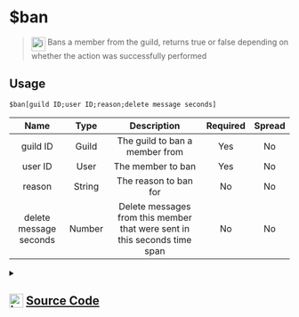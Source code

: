 # $ban
> <img align="top" src="https://upload.wikimedia.org/wikipedia/commons/thumb/e/e4/Infobox_info_icon.svg/160px-Infobox_info_icon.svg.png?20150409153300" alt="image" width="25" height="auto"> Bans a member from the guild, returns true or false depending on whether the action was successfully performed
## Usage
```
$ban[guild ID;user ID;reason;delete message seconds]
```
| Name | Type | Description | Required | Spread
| :---: | :---: | :---: | :---: | :---: |
guild ID | Guild | The guild to ban a member from | Yes | No
user ID | User | The member to ban | Yes | No
reason | String | The reason to ban for | No | No
delete message seconds | Number | Delete messages from this member that were sent in this seconds time span | No | No
<details>
<summary>
    
## <img align="top" src="https://cdn4.iconfinder.com/data/icons/iconsimple-logotypes/512/github-512.png" alt="image" width="25" height="auto">  [Source Code](https://github.com/tryforge/ForgeScript-V2/blob/main/src/native/ban.ts)
    
</summary>
    
```ts
import { ArgType, NativeFunction, Return } from "../structures"

export default new NativeFunction({
    name: "$ban",
    version: "1.0.0",
    description:
        "Bans a member from the guild, returns true or false depending on whether the action was successfully performed",
    unwrap: true,
    brackets: true,
    args: [
        {
            name: "guild ID",
            description: "The guild to ban a member from",
            rest: false,
            required: true,
            type: ArgType.Guild,
        },
        {
            name: "user ID",
            description: "The member to ban",
            rest: false,
            type: ArgType.User,
            required: true,
        },
        {
            name: "reason",
            description: "The reason to ban for",
            rest: false,
            type: ArgType.String,
        },
        {
            name: "delete message seconds",
            description: "Delete messages from this member that were sent in this seconds time span",
            rest: false,
            type: ArgType.Number,
        },
    ],
    async execute(_, [guild, user, reason, seconds]) {
        return Return.success(
            (await guild.members
                .ban(user, {
                    reason: reason || undefined,
                    deleteMessageSeconds: seconds || undefined,
                })
                .catch(() => false)) !== false
        )
    },
})

```
    
</details>